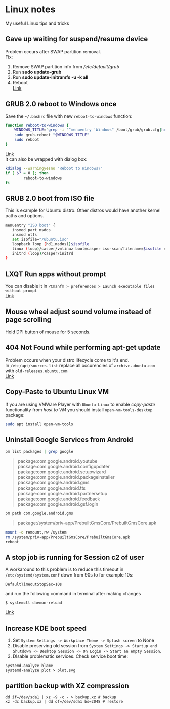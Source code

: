 # Linux notes
My useful Linux tips and tricks  

## Gave up waiting for suspend/resume device
Problem occurs after SWAP partition removal.  
Fix:  
1. Remove SWAP partition info from _/etc/default/grub_  
2. Run __sudo update-grub__  
3. Run __sudo update-initramfs -u -k all__  
4. Reboot  
[Link](https://debianforum.ru/index.php?topic=13665.0)
  
## GRUB 2.0 reboot to Windows once
Save the `~/.bashrc` file with new `reboot-to-windows` function:
```bash
function reboot-to-windows {
    WINDOWS_TITLE=`grep -i "^menuentry 'Windows" /boot/grub/grub.cfg|head -n 1|cut -d"'" -f2`
    sudo grub-reboot "$WINDOWS_TITLE"
    sudo reboot
}
```
[Link](https://askubuntu.com/questions/1014467/is-there-a-way-for-grub-to-automatically-reboot-into-windows-from-windows)  
It can also be wrapped with dialog box:
```bash
kdialog --warningyesno "Reboot to Windows?"
if [ $? = 0 ]; then
        reboot-to-windows
fi
```
  
## GRUB 2.0 boot from ISO file
This is example for Ubuntu distro. Other distros would have another kernel paths and options.   
```bash
menuentry "ISO boot" {
   insmod part_msdos
   insmod ntfs
   set isofile="/ubuntu.iso"
   loopback loop (hd1,msdos1)$isofile
   linux (loop)/casper/vmlinuz boot=casper iso-scan/filename=$isofile noprompt noeject
   initrd (loop)/casper/initrd
}
```
  
## LXQT Run apps without prompt
You can disable it in `PCmanfm > preferences > Launch executable files without prompt`  
[Link](https://github.com/lxqt/lxqt/issues/1523#issuecomment-406578815)
  
## Mouse wheel adjust sound volume instead of page scrolling
Hold DPI button of mouse for 5 seconds.  
  
## 404  Not Found while performing apt-get update
Problem occurs when your distro lifecycle come to it's end.  
In `/etc/apt/sources.list` replace all occurencies of `archive.ubuntu.com` with `old-releases.ubuntu.com`  
[Link](https://www.digitalocean.com/community/questions/i-cannot-update-from-19-04-to-19-10-no-longer-has-a-release-file)
  
## Copy-Paste to Ubuntu Linux VM
If you are using VMWare Player with `Ubuntu Linux` to enable _copy-paste_ functionality from _host to VM_ you should install `open-vm-tools-desktop` package:
```bash
sudo apt install open-vm-tools
```

## Uninstall Google Services from Android
```bash
pm list packages | grep google
```
> package:com.google.android.youtube  
> package:com.google.android.configupdater  
> package:com.google.android.setupwizard  
> package:com.google.android.packageinstaller  
> package:com.google.android.gms  
> package:com.google.android.tts  
> package:com.google.android.partnersetup  
> package:com.google.android.feedback  
> package:com.google.android.gsf.login  
```bash
pm path com.google.android.gms
```
> package:/system/priv-app/PrebuiltGmsCore/PrebuiltGmsCore.apk  
```bash
mount -o remount,rw /system
rm /system/priv-app/PrebuiltGmsCore/PrebuiltGmsCore.apk
reboot
```

## A stop job is running for Session c2 of user
A workaround to this problem is to reduce this timeout in `/etc/systemd/system.conf` down from 90s to for example 10s:
```
DefaultTimeoutStopSec=10s
```
and run the following command in terminal after making changes
```
$ systemctl daemon-reload
```
[Link](https://unix.stackexchange.com/a/297318)

## Increase KDE boot speed
1. Set `System Settings -> Workplace Theme -> Splash screen` to None
2. Disable preserving old session from `System Settings -> Startup and Shutdown -> Desktop Session -> On Login -> Start an empty Session`.
3. DIsable problematic services. Check service boot time:
```
systemd-analyze blame
systemd-analyze plot > plot.svg
```

## partition backup with XZ compression
```
dd if=/dev/sda1 | xz -9 -c - > backup.xz # backup
xz -dc backup.xz | dd of=/dev/sda1 bs=2048 # restore
```

